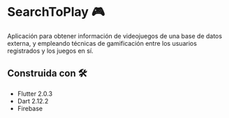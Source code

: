 # SearchToPlay 🎮
Aplicación para obtener información de videojuegos de una base de datos externa, y empleando técnicas de gamificación entre los usuarios registrados y los juegos en sí.

## Construida con 🛠
- Flutter 2.0.3
- Dart 2.12.2
- Firebase
